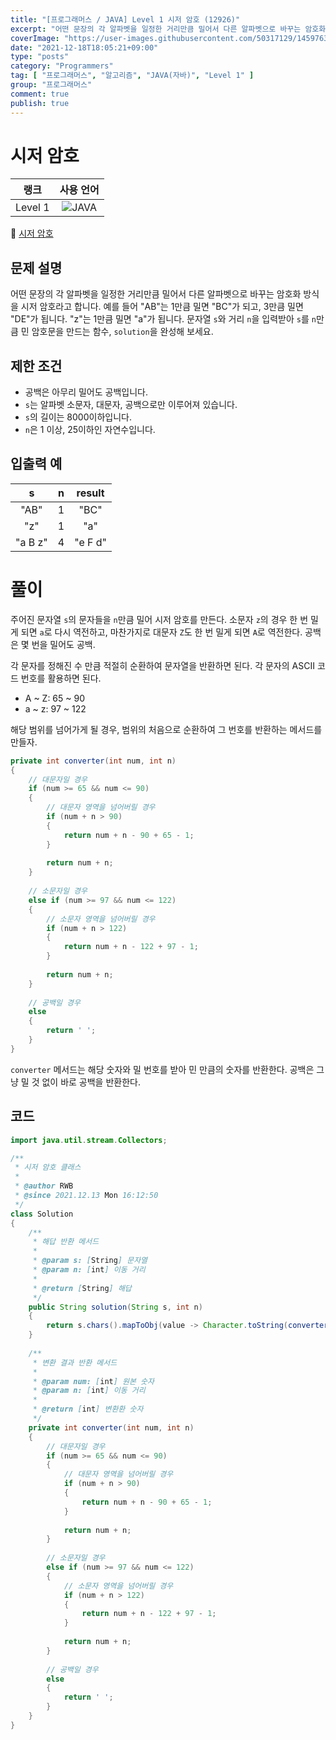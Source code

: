 ```yaml
---
title: "[프로그래머스 / JAVA] Level 1 시저 암호 (12926)"
excerpt: "어떤 문장의 각 알파벳을 일정한 거리만큼 밀어서 다른 알파벳으로 바꾸는 암호화 방식을 시저 암호라고 합니다. 예를 들어 \"AB\"는 1만큼 밀면 \"BC\"가 되고, 3만큼 밀면 \"DE\"가 됩니다. \"z\"는 1만큼 밀면 \"a\"가 됩니다. 문자열 s와 거리 n을 입력받아 s를 n만큼 민 암호문을 만드는 함수, solution을 완성해 보세요."
coverImage: "https://user-images.githubusercontent.com/50317129/145976356-6b5d1430-31c0-4c34-829e-6be8f747ab19.png"
date: "2021-12-18T18:05:21+09:00"
type: "posts"
category: "Programmers"
tag: [ "프로그래머스", "알고리즘", "JAVA(자바)", "Level 1" ]
group: "프로그래머스"
comment: true
publish: true
---
```


# 시저 암호

|  랭크   |                                                      사용 언어                                                      |
| :-----: | :-----------------------------------------------------------------------------------------------------------------: |
| Level 1 | ![JAVA](https://shields.io/badge/java-JDK%2011-lightgray?logo=java&style=plastic&logoColor=white&labelColor=orange) |

🔗 [시저 암호](https://programmers.co.kr/learn/courses/30/lessons/12926)





## 문제 설명

어떤 문장의 각 알파벳을 일정한 거리만큼 밀어서 다른 알파벳으로 바꾸는 암호화 방식을 시저 암호라고 합니다. 예를 들어 "AB"는 1만큼 밀면 "BC"가 되고, 3만큼 밀면 "DE"가 됩니다. "z"는 1만큼 밀면 "a"가 됩니다. 문자열 `s`와 거리 `n`을 입력받아 `s`를 `n`만큼 민 암호문을 만드는 함수, `solution`을 완성해 보세요.





## 제한 조건

* 공백은 아무리 밀어도 공백입니다.
* `s`는 알파벳 소문자, 대문자, 공백으로만 이루어져 있습니다.
* `s`의 길이는 8000이하입니다.
* `n`은 1 이상, 25이하인 자연수입니다.





## 입출력 예

|    s    |   n   | result  |
| :-----: | :---: | :-----: |
|  "AB"   |   1   |  "BC"   |
|   "z"   |   1   |   "a"   |
| "a B z" |   4   | "e F d" |










# 풀이

주어진 문자열 `s`의 문자들을 `n`만큼 밀어 시저 암호를 만든다. 소문자 `z`의 경우 한 번 밀게 되면 `a`로 다시 역전하고, 마찬가지로 대문자 `Z`도 한 번 밀게 되면 `A`로 역전한다. 공백은 몇 번을 밀어도 공백.

각 문자를 정해진 수 만큼 적절히 순환하여 문자열을 반환하면 된다. 각 문자의 ASCII 코드 번호를 활용하면 된다.

* A ~ Z: 65 ~ 90
* a ~ z: 97 ~ 122

해당 범위를 넘어가게 될 경우, 범위의 처음으로 순환하여 그 번호를 반환하는 메서드를 만들자.

``` java
private int converter(int num, int n)
{
	// 대문자일 경우
	if (num >= 65 && num <= 90)
	{
		// 대문자 영역을 넘어버릴 경우
		if (num + n > 90)
		{
			return num + n - 90 + 65 - 1;
		}
		
		return num + n;
	}
	
	// 소문자일 경우
	else if (num >= 97 && num <= 122)
	{
		// 소문자 영역을 넘어버릴 경우
		if (num + n > 122)
		{
			return num + n - 122 + 97 - 1;
		}
		
		return num + n;
	}
	
	// 공백일 경우
	else
	{
		return ' ';
	}
}
```

`converter` 메서드는 해당 숫자와 밀 번호를 받아 민 만큼의 숫자를 반환한다. 공백은 그냥 밀 것 없이 바로 공백을 반환한다.





## 코드

``` java
import java.util.stream.Collectors;

/**
 * 시저 암호 클래스
 *
 * @author RWB
 * @since 2021.12.13 Mon 16:12:50
 */
class Solution
{
	/**
	 * 해답 반환 메서드
	 *
	 * @param s: [String] 문자열
	 * @param n: [int] 이동 거리
	 *
	 * @return [String] 해답
	 */
	public String solution(String s, int n)
	{
		return s.chars().mapToObj(value -> Character.toString(converter(value, n))).collect(Collectors.joining(""));
	}
	
	/**
	 * 변환 결과 반환 메서드
	 *
	 * @param num: [int] 원본 숫자
	 * @param n: [int] 이동 거리
	 *
	 * @return [int] 변환환 숫자
	 */
	private int converter(int num, int n)
	{
		// 대문자일 경우
		if (num >= 65 && num <= 90)
		{
			// 대문자 영역을 넘어버릴 경우
			if (num + n > 90)
			{
				return num + n - 90 + 65 - 1;
			}
			
			return num + n;
		}
		
		// 소문자일 경우
		else if (num >= 97 && num <= 122)
		{
			// 소문자 영역을 넘어버릴 경우
			if (num + n > 122)
			{
				return num + n - 122 + 97 - 1;
			}
			
			return num + n;
		}
		
		// 공백일 경우
		else
		{
			return ' ';
		}
	}
}
```
